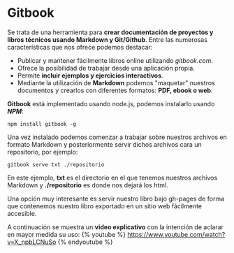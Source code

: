 # Gitbook

Se trata de una herramienta para __crear documentación de proyectos y libros técnicos usando Markdown y Git/Github__. 
Entre las numerosas características que nos ofrece podemos destacar:
* Publicar y mantener fácilmente libros online utilizando _gitbook.com_.
* Ofrece la posibilidad de trabajar desde una aplicación propia.
* Permite __incluir ejemplos y ejercicios interactivos__.
* Mediante la utilización de __Markdown__ podemos "maquetar" nuestros documentos y crearlos con diferentes formatos: __PDF, ebook o web__.

__Gitbook__ está implementado usando node.js, podemos instalarlo usando ___NPM___:
~~~
npm install gitbook -g
~~~
Una vez instalado podemos comenzar a trabajar sobre nuestros archivos en formato Markdown y posteriormente servir dichos archivos cara un repositorio, por ejemplo:
~~~
gitbook serve txt ./repositorio
~~~
En este ejemplo, __txt__ es el directorio en el que tenemos nuestros archivos Markdown y __./repositorio__ es donde nos dejará los html.

Una opción muy interesante es servir nuestro libro bajo gh-pages de forma que contenemos nuestro libro exportado en un sitio web fácilmente accesible.

A continuación se muestra un __video explicativo__ con la intención de aclarar en mayor medida su uso:
{% youtube %} https://www.youtube.com/watch?v=X_npbLCNuSo {% endyoutube %}
